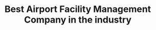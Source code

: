 ---
############################ Banner ##################################
custom_title_enabled: true
custom_title_value: "Best Airport Facility Management Company in the industry"
layout : "fms"
title: "Best Airport Facility Management Company in the industry"
description: "A powerful tool that can help you manage all your airport facilities as a whole. It can help you keep your staff on task and keep your facilities running smoothly. 
From clearing trash to runway lights, we take care of everything for you. Get notified every minute about the incidents happening and their resolution status."
keywords : [airport,e services,mobile app,ticket portal,service deskplusintegrated facility management,facility management system,maintenance management,airport facility management,airport management,building maintance,data migration,best airport facility management company,top facilities management companies,Top integrated facility management companies,top building management companies]
       ############################ OG tags #################################
locale: "en_US"
type: "website"
ogtitle: "Best Airport Facility Management Company in the industry" 
ogdescription: "A powerful tool that can help you manage all your airport facilities as a whole. It can help you keep your staff on task and keep your facilities running smoothly. 
From clearing trash to runway lights, we take care of everything for you. Get notified every minute about the incidents happening and their resolution status."   
link: "https://www.spritle.com/airport-management/"
site_name: "Spritle Software"
Ogimage: "images/airport/airplane.webp" 
alt: "Best Airport Facility Management Company in the industry" 

########################### Twitter #################################
twitter_card: "summary_large_image"
twitter_title: "Best Airport Facility Management Company in the industry"  
twitter_description: "A powerful tool that can help you manage all your airport facilities as a whole. It can help you keep your staff on task and keep your facilities running smoothly. 
From clearing trash to runway lights, we take care of everything for you. Get notified every minute about the incidents happening and their resolution status."
twitter_creater: "@spritlesoftware"
twitter_image: "images/airport/airplane.webp" 
Islanding: true
custom_footer: "The rest of the world isn’t going to wait for you to keep up with the **ever-evolving future** so what’s stopping you?"
custom_button: true
formlink : "airport-management"
labels : "hi"
banner:
  enable : true
  title : "**Best Airport Facility Management Company in the industry**"
  banner_heading:
  - "**One-stop solution for all your Airport facilities**"
  contents : "We provide a one-stop Facility Management System using ServiceDeskPlus. Integrate ManageEngine's SDP with your in-house system to create a powerful Airport Maintenance System and improve the whole airport experience."
  image: "images/airport/banner.webp"
  alt : "One-stop solution for all your Airport facilities"

  button:
    enable: true
    button_label: "Get ready to take off!"
    
collect_info:
  title: "Have a project in mind?"
  button_name: "Submit"
  link: "thankyouenquiry"
  details_textarea_title: "Have Somthing to say to us?*"
  form_name: "Project requirment"
  pagename: "Airport"

verticals:
  title : "Why choose us?"
  description : "Meet one of the Best Facility Management Companies for Airports."
  layout : "services"
  draft : false
  services:
  - name : "Support"
    color : "#F3FCFD"
    contents : "View service schedule tickets, Push notifications of tickets status, Calendar & list view of maintenance tasks."


  - name : "E-Services"
    color : "#FFFCF4"
    contents : "Raise tickets for your vehicle’s faults, Mobile app custom built with SDP, Easy Account Management & Customer Portal."

  - name : "Facility Management"
    color : "#FFF4F4"
    contents : "Customized mobile app, Automated Ticket generation with sensor inputs, Data migration to a new database  made easier."


############################## about us ################################
about_us:
  enable : true
  title : "Why Integrate with SDP?" 
  image : "images/airport/laptopp.webp"
  alt: "Integrate with SDP"
  contents : ""
  bulletpoints:
    - "With SLAs, automation, and customizable workflows in place, every incident is handled quickly and efficiently."
    - "Assists in monitoring all-natural calamities in order to prevent incidents." 
    - "Asset inventory provides a better understanding of your assets and infrastructure."
    - "SDP’s Web interface is designed to be simple. Users can choose new services and track the status of those services."
  button:
    enable: true
    button_label: "Take a look at our work!"
collect:
    title: "Fill out to view our projects!"
    button_name: "Submit"
    pagename: "Downloaded pdf from AIRPORT"
  
    

    
  

section2:
  description: "asd ad asDA dASD"
  enable : true
  title : "**Say Goodbye to Complicated to-do Lists!**"
  image : "images/airport/sec2.webp"
  alt: "Goodbye to Complicated to-do Lists"
  bulletpoints:
    - "Our unified ticketing system can help solve any issue, from clearing trash to runway light services." 
    - "This versatile ticketing system integrates with a current system and can handle all technical and non-technical difficulties."
    - "Automatically assign tickets according to Preset Business Logic, ensuring that the right task is pinned to the right person."
  button:
    enable: true
    button_label: "Join us today!"
    
collect_info:
  title: "Have a project in mind?"
  button_name: "Submit"
  link: "thankyouenquiry"
  details_textarea_title: "Have Somthing to say to us?*"
  form_name: "Project requirment"
  pagename: "Airport"

section3:
  enable : true
  title : "**Everything is at your fingertips!**"
  image : "images/airport/handmob.png"
  alt: "Everything is at your fingertips!"
  contents : ""
  bulletpoints:
    - "No matter where you are in the airport, get notified and track the progress of existing issues under the Fault Management portal."
    - "Track the utilization of your resources and task relationships to monitor the overall progress of the task using color-coded Gantt charts."
    - "The asset management portal helps you track and manage your purchases from creation of purchase orders to receipt of assets."
  button:
    enable: true
    button_label: "Ready? Take me there!"
collect_info:
  title: "Have a project in mind?"
  button_name: "Submit"
  link: "thankyouenquiry"
  details_textarea_title: "Have Somthing to say to us?*"
  form_name: "Project requirment"
  pagename: "Airport"


faq:
  question1: "Why do we need Airport Management?"
  answer1: "Managing Airport  seems to be hectic but with our Airport Management System in place, any kind of faults or abnormal activities can be deducted by our Fault Management System through the web or Mobile application and resolved using our unified ticketing portal."
  question2: "What are the benefits of Airport Management?"
  answer2: "1. Ensures operational functions<br>2. Efficient resource handling<br>3. Regulates maintenance activities<br>4. Saves time & hassle<br>5. Improves safety and security."
  question3: "Why are we the best Airport Facility Management Company?"
  answer3: "We are the best in the industry because we have already stepped into Asia’s largest airport which was awarded as World’s Best Airport for five consecutive years. We understand what exactly our customers need and provide services beyond their expectations. Our Airport Management System allows you to keep track of all the operations & maintenance on the premises. Our system acts as an integrated Facility Management System and E-Services portal."
  
---